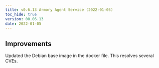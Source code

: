 ```yaml
---
title: v0.6.13 Armory Agent Service (2022-01-05)
toc_hide: true
version: 00.06.13
date: 2022-01-05
---
```


## Improvements

Updated the Debian base image in the docker file. This resolves several CVEs.
